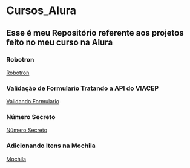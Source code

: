 # Cursos_Alura
 
## Esse é meu Repositório referente aos projetos feito no meu curso na Alura

### Robotron
[Robotron](https://robotron-dun.vercel.app/)

### Validação de Formulario Tratando a API do VIACEP
[Validando Formulario](https://validacao-formulario-steel.vercel.app)

### Número Secreto
[Número Secreto](https://numerosecreto-eight.vercel.app/)

### Adicionando Itens na Mochila
[Mochila](https://adicionando-itens-na-mochila.vercel.app/)
